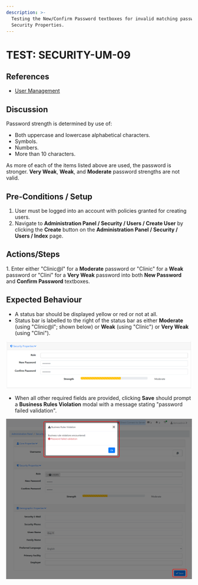 ```yaml
---
description: >-
  Testing the New/Confirm Password textboxes for invalid matching passwords from
  Security Properties.
---
```


# TEST: SECURITY-UM-09

## References

* [User Management](broken-reference)

## Discussion

Password strength is determined by use of:

* Both uppercase and lowercase alphabetical characters.
* Symbols.
* Numbers.
* More than 10 characters.

As more of each of the items listed above are used, the password is stronger. **Very Weak**, **Weak**, and **Moderate** password strengths are not valid.

## Pre-Conditions / Setup

1. User must be logged into an account with policies granted for creating users.
2. Navigate to **Administration Panel / Security / Users / Create User** by clicking the **Create** button on the **Administration Panel / Security / Users / Index** page.

## Actions/Steps

1\. Enter either "Clinic@l" for a **Moderate** password or "Clinic" for a **Weak** password or "Clini" for a **Very Weak** password into both **New Password** and **Confirm Password** textboxes.

## Expected Behaviour

* A status bar should be displayed yellow or red or not at all.
* Status bar is labelled to the right of the status bar as either **Moderate** (using "Clinic@l"; shown below) or **Weak** (using "Clinic") or **Very Weak** (using "Clini").

![](<../../../../../../../.gitbook/assets/image (236).png>)

* When all other required fields are provided, clicking **Save** should prompt a **Business Rules Violation** modal with a message stating "password failed validation".

![](<../../../../../../../.gitbook/assets/image (238).png>)
